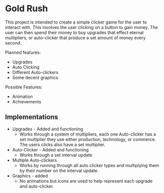 # Gold Rush

This project is intended to create a simple clicker game for the user to interact with.
This involves the user clicking on a button to gain money. The user can then spend their money to buy upgrades that effect eternal multipliers, or auto-clicker that produce a set amount of money every second.

Planned features:
* Upgrades
* Auto Clicking 
* Different Auto-clickers
* Some decent graphics
 
Possible Features:
* Animation
* Achievements

## Implementations
* Upgrades - Added and functioning
  * Works through a system of multipliers, each one Auto-clicker has a set multiplier they use either production, technology, or commerce. The users clicks also have a set multiplier.
* Auto-Clicker - Added and functioning
  * Works through a set interval update
* Multiple Auto-clickers
  * Works by running through all auto clicker types and multiplying them by their number on the interval update.
* Graphics - added
  * No animations but icons are used to help represent each  upgrade and auto-clicker.